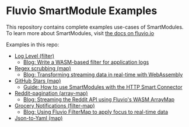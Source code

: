 # Fluvio SmartModule Examples

This repository contains complete examples use-cases of SmartModules.
To learn more about SmartModules, visit [the docs on fluvio.io][1]

Examples in this repo:

- [Log Level (filter)](./log-level/src/lib.rs)
  - [Blog: Write a WASM-based filter for application logs][2]
- [Regex scrubbing (map)](./regex-scrubbing/src/lib.rs)
  - [Blog: Transforming streaming data in real-time with WebAssembly][3]
- [GitHub Stars (map)](./github-stars/src/lib.rs)
  - [Guide: How to use SmartModules with the HTTP Smart Connector][4]
- [Reddit-pagination (array-map)](./reddit-pagination/src/lib.rs)
  - [Blog: Streaming the Reddit API using Fluvio's WASM ArrayMap](https://www.infinyon.com/blog/2021/10/smartstream-array-map-reddit/)
- [Grocery Notifications (filter-map)](./grocery-notifications/src/lib.rs)
  - [Blog: Using Fluvio FilterMap to apply focus to real-time data][5]
- [Json-to-Yaml (map)](./json-to-yaml/src/lib.rs)

[1]: https://fluvio.io/docs/smartmodules/overview
[2]: https://www.infinyon.com/blog/2021/06/smartstream-filters/
[3]: https://www.infinyon.com/blog/2021/08/smartstream-map-use-cases/
[4]: https://fluvio.io/connectors/examples/github
[5]: https://www.infinyon.com/blog/2021/11/filter-map/
